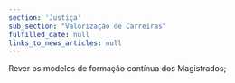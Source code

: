 ```yaml
---
section: 'Justiça'
sub_section: "Valorização de Carreiras"
fulfilled_date: null
links_to_news_articles: null
---
```


Rever os modelos de formação contínua dos Magistrados;